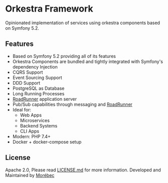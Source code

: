 # Orkestra Framework
Opinionated implementation of services using orkestra components based on
Symfony 5.2.

## Features
- Based on Symfony 5.2 providing all of its features
- Orkestra Components are bundled and tightly integrated with Symfony's dependency Injection
- CQRS Support
- Event Sourcing Support
- DDD Support
- PostgreSQL as Database
- Long Running Processes
- [RoadRunner](https://roadrunner.dev/) application server
- Pub/Sub capabilities through messaging and [RoadRunner](https://roadrunner.dev/)
- Ideal for:
  - Web Apps
  - Microservices
  - Backend Systems
  - CLI Apps
- Modern: PHP 7.4+
- Docker + docker-compose setup

## License
Apache 2.0, Please read [LICENSE.md](./LICENSE.md) for more information.
Developed and Maintained by [Morébec](https://morebec.com)